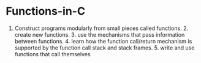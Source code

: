 # Functions-in-C
1. Construct programs modularly from small pieces called functions. 2. create new functions. 3. use the mechanisms that pass information between functions. 4. learn how the function call/return mechanism is supported by the function call stack and stack frames. 5. write and use functions that call themselves

